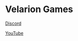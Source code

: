 # Velarion Games

[Discord](https://discord.gg/VWsafFcXDW)

[YouTube](https://www.youtube.com/@VelarionGameStudio)
